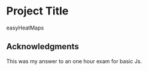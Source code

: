 # Project Title

easyHeatMaps

## Acknowledgments

This was my answer to an one hour exam for basic Js.
